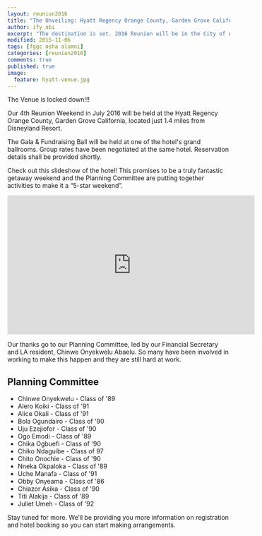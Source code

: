 ```yaml
---
layout: reunion2016
title: "The Unveiling: Hyatt Regency Orange County, Garden Grove California is our Venue for the 2016 Reunion"
author: ify_obi
excerpt: "The destination is set. 2016 Reunion will be in the City of Angels..."
modified: 2015-11-06
tags: [fggc osha alumni]
categories: [reunion2016]
comments: true
published: true
image:
  feature: hyatt-venue.jpg
---
```

The Venue is locked down!!!

Our 4th Reunion Weekend in July 2016 will be held at the Hyatt Regency Orange County, Garden Grove California, located just 1.4 miles from Disneyland Resort.

The Gala & Fundraising Ball will be held at one of the hotel's grand ballrooms. Group rates have been negotiated at the same hotel. Reservation details shall be provided shortly.

Check out this slideshow of the hotel! This promises to be a truly fantastic getaway weekend and the Planning Committee are putting together activities to make it a “5-star weekend”.

<iframe width="560" height="315" src="https://www.youtube.com/embed/wyslm5OmqiI" frameborder="0" > </iframe>

Our thanks go to our Planning Committee, led by our Financial Secretary and LA resident, Chinwe Onyekwelu Abaelu. So many have been involved in working to make this happen and they are still hard at work.

## Planning Committee
* Chinwe Onyekwelu - Class of '89
* Alero Koiki - Class of '91
* Alice Okali - Class of '91
* Bola Ogundairo - Class of '90
* Uju Ezejiofor - Class of '90
* Ogo Emodi - Class of '89
* Chika Ogbuefi - Class of '90
* Chiko Ndaguibe - Class of 97
* Chito Onochie - Class of '90
* Nneka Okpaloka - Class of '89
* Uche Manafa - Class of '91
* Obby Onyeama - Class of '86
* Chiazor Asika - Class of '90
* Titi Alakija - Class of '89
* Juliet Umeh - Class of '92

Stay tuned for more. We’ll be providing you more information on registration and hotel booking so you can start making arrangements.
